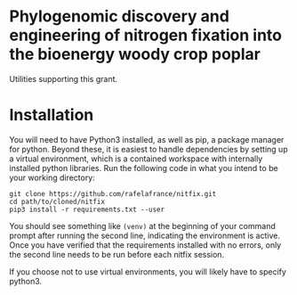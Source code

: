 # Phylogenomic discovery and engineering of nitrogen fixation into the bioenergy woody crop poplar

Utilities supporting this grant.

# Installation

You will need to have Python3 installed, as well as pip, a package manager for python. Beyond these, it is easiest to handle dependencies by setting up a virtual environment, which is a contained workspace with internally installed python libraries. Run the following code in what you intend to be your working directory:

```
git clone https://github.com/rafelafrance/nitfix.git
cd path/to/cloned/nitfix
pip3 install -r requirements.txt --user
```

You should see something like `(venv)` at the beginning of your command prompt after running the second line, indicating the environment is active. Once you have verified that the requirements installed with no errors, only the second line needs to be run before each nitfix session.

If you choose not to use virtual environments, you will likely have to specify python3.
